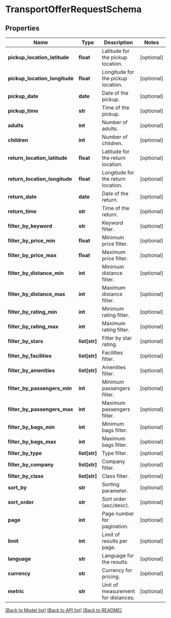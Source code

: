 # TransportOfferRequestSchema

## Properties
Name | Type | Description | Notes
------------ | ------------- | ------------- | -------------
**pickup_location_latitude** | **float** | Latitude for the pickup location. | [optional] 
**pickup_location_longitude** | **float** | Longitude for the pickup location. | [optional] 
**pickup_date** | **date** | Date of the pickup. | [optional] 
**pickup_time** | **str** | Time of the pickup. | [optional] 
**adults** | **int** | Number of adults. | [optional] 
**children** | **int** | Number of children. | [optional] 
**return_location_latitude** | **float** | Latitude for the return location. | [optional] 
**return_location_longitude** | **float** | Longitude for the return location. | [optional] 
**return_date** | **date** | Date of the return. | [optional] 
**return_time** | **str** | Time of the return. | [optional] 
**filter_by_keyword** | **str** | Keyword filter. | [optional] 
**filter_by_price_min** | **float** | Minimum price filter. | [optional] 
**filter_by_price_max** | **float** | Maximum price filter. | [optional] 
**filter_by_distance_min** | **int** | Minimum distance filter. | [optional] 
**filter_by_distance_max** | **int** | Maximum distance filter. | [optional] 
**filter_by_rating_min** | **int** | Minimum rating filter. | [optional] 
**filter_by_rating_max** | **int** | Maximum rating filter. | [optional] 
**filter_by_stars** | **list[str]** | Filter by star rating. | [optional] 
**filter_by_facilities** | **list[str]** | Facilities filter. | [optional] 
**filter_by_amenities** | **list[str]** | Amenities filter. | [optional] 
**filter_by_passengers_min** | **int** | Minimum passengers filter. | [optional] 
**filter_by_passengers_max** | **int** | Maximum passengers filter. | [optional] 
**filter_by_bags_min** | **int** | Minimum bags filter. | [optional] 
**filter_by_bags_max** | **int** | Maximum bags filter. | [optional] 
**filter_by_type** | **list[str]** | Type filter. | [optional] 
**filter_by_company** | **list[str]** | Company filter. | [optional] 
**filter_by_class** | **list[str]** | Class filter. | [optional] 
**sort_by** | **str** | Sorting parameter. | [optional] 
**sort_order** | **str** | Sort order (asc/desc). | [optional] 
**page** | **int** | Page number for pagination. | [optional] 
**limit** | **int** | Limit of results per page. | [optional] 
**language** | **str** | Language for the results. | [optional] 
**currency** | **str** | Currency for pricing. | [optional] 
**metric** | **str** | Unit of measurement for distances. | [optional] 

[[Back to Model list]](../README.md#documentation-for-models) [[Back to API list]](../README.md#documentation-for-api-endpoints) [[Back to README]](../README.md)

